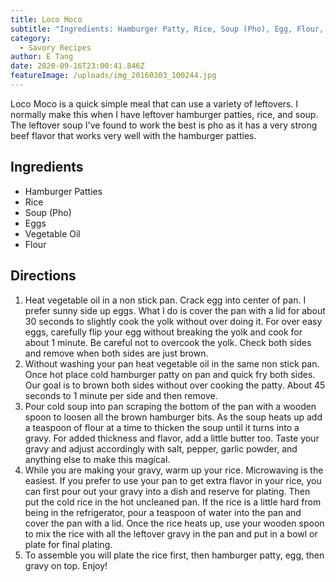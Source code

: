 ```yaml
---
title: Loco Moco
subtitle: "Ingredients: Hamburger Patty, Rice, Soup (Pho), Egg, Flour, Oil"
category:
  - Savory Recipes
author: E Tang
date: 2020-09-16T23:00:41.846Z
featureImage: /uploads/img_20160303_100244.jpg
---
```



Loco Moco is a quick simple meal that can use a variety of leftovers. I normally make this when I have leftover hamburger patties, rice, and soup. The leftover soup I've found to work the best is pho as it has a very strong beef flavor that works very well with the hamburger patties.

## [](https://github.com/RemadeFoods/awake-template/blob/master/content/posts/loco-moco.md#ingredients)Ingredients

* Hamburger Patties
* Rice
* Soup (Pho)
* Eggs
* Vegetable Oil
* Flour

## [](https://github.com/RemadeFoods/awake-template/blob/master/content/posts/loco-moco.md#directions)Directions

1. Heat vegetable oil in a non stick pan. Crack egg into center of pan. I prefer sunny side up eggs. What I do is cover the pan with a lid for about 30 seconds to slightly cook the yolk without over doing it. For over easy eggs, carefully flip your egg without breaking the yolk and cook for about 1 minute. Be careful not to overcook the yolk. Check both sides and remove when both sides are just brown.
2. Without washing your pan heat vegetable oil in the same non stick pan. Once hot place cold hamburger patty on pan and quick fry both sides. Our goal is to brown both sides without over cooking the patty. About 45 seconds to 1 minute per side and then remove.
3. Pour cold soup into pan scraping the bottom of the pan with a wooden spoon to loosen all the brown hamburger bits. As the soup heats up add a teaspoon of flour at a time to thicken the soup until it turns into a gravy. For added thickness and flavor, add a little butter too. Taste your gravy and adjust accordingly with salt, pepper, garlic powder, and anything else to make this magical.
4. While you are making your gravy, warm up your rice. Microwaving is the easiest. If you prefer to use your pan to get extra flavor in your rice, you can first pour out your gravy into a dish and reserve for plating. Then put the cold rice in the hot uncleaned pan. If the rice is a little hard from being in the refrigerator, pour a teaspoon of water into the pan and cover the pan with a lid. Once the rice heats up, use your wooden spoon to mix the rice with all the leftover gravy in the pan and put in a bowl or plate for final plating.
5. To assemble you will plate the rice first, then hamburger patty, egg, then gravy on top. Enjoy!